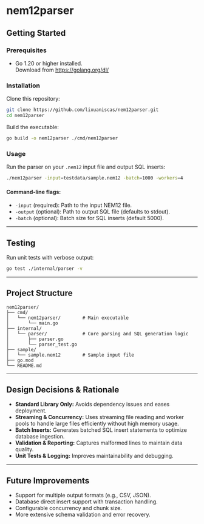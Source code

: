 # nem12parser

## Getting Started

### Prerequisites
- Go 1.20 or higher installed.  
  Download from https://golang.org/dl/

### Installation

Clone this repository:

```bash
git clone https://github.com/lixuaniscas/nem12parser.git
cd nem12parser
```

Build the executable:

```bash
go build -o nem12parser ./cmd/nem12parser
```

### Usage

Run the parser on your `.nem12` input file and output SQL inserts:

```bash
./nem12parser -input=testdata/sample.nem12 -batch=1000 -workers=4

```

#### Command-line flags:

- `-input` (required): Path to the input NEM12 file.
- `-output` (optional): Path to output SQL file (defaults to stdout).
- `-batch` (optional): Batch size for SQL inserts (default 5000).

---

## Testing

Run unit tests with verbose output:

```bash
go test ./internal/parser -v
```

---

## Project Structure

```
nem12parser/
├── cmd/
│   └── nem12parser/        # Main executable
│       └── main.go
├── internal/
│   └── parser/             # Core parsing and SQL generation logic
│       ├── parser.go
│       └── parser_test.go
├── sample/
│   └── sample.nem12        # Sample input file
├── go.mod
└── README.md
```

---

## Design Decisions & Rationale

- **Standard Library Only:** Avoids dependency issues and eases deployment.
- **Streaming & Concurrency:** Uses streaming file reading and worker pools to handle large files efficiently without high memory usage.
- **Batch Inserts:** Generates batched SQL insert statements to optimize database ingestion.
- **Validation & Reporting:** Captures malformed lines to maintain data quality.
- **Unit Tests & Logging:** Improves maintainability and debugging.

---

## Future Improvements

- Support for multiple output formats (e.g., CSV, JSON).
- Database direct insert support with transaction handling.
- Configurable concurrency and chunk size.
- More extensive schema validation and error recovery.
